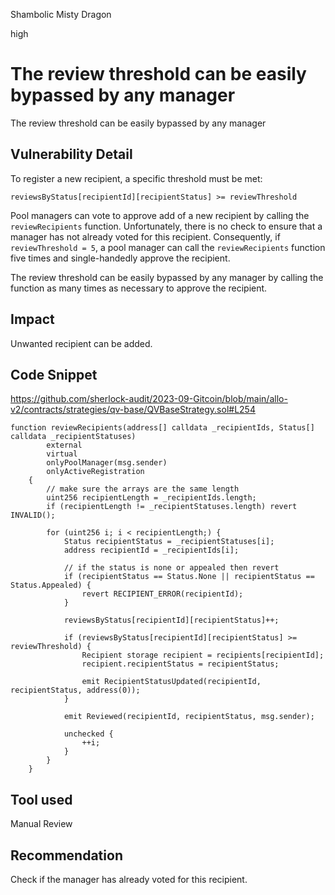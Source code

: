 Shambolic Misty Dragon

high

# The review threshold can be easily bypassed by any manager
The review threshold can be easily bypassed by any manager

## Vulnerability Detail
To register a new recipient, a specific threshold must be met:

```solidity
reviewsByStatus[recipientId][recipientStatus] >= reviewThreshold
```

Pool managers can vote to approve add of a new recipient by calling the `reviewRecipients` function. Unfortunately, there is no check to ensure that a manager has not already voted for this recipient. Consequently, if `reviewThreshold = 5`, a pool manager can call the `reviewRecipients` function five times and single-handedly approve the recipient.

The review threshold can be easily bypassed by any manager by calling the function as many times as necessary to approve the recipient.

## Impact
Unwanted recipient can be added.

## Code Snippet
https://github.com/sherlock-audit/2023-09-Gitcoin/blob/main/allo-v2/contracts/strategies/qv-base/QVBaseStrategy.sol#L254


```solidity
function reviewRecipients(address[] calldata _recipientIds, Status[] calldata _recipientStatuses)
        external
        virtual
        onlyPoolManager(msg.sender)
        onlyActiveRegistration
    {
        // make sure the arrays are the same length
        uint256 recipientLength = _recipientIds.length;
        if (recipientLength != _recipientStatuses.length) revert INVALID();

        for (uint256 i; i < recipientLength;) {
            Status recipientStatus = _recipientStatuses[i];
            address recipientId = _recipientIds[i];

            // if the status is none or appealed then revert
            if (recipientStatus == Status.None || recipientStatus == Status.Appealed) {
                revert RECIPIENT_ERROR(recipientId);
            }

            reviewsByStatus[recipientId][recipientStatus]++;

            if (reviewsByStatus[recipientId][recipientStatus] >= reviewThreshold) {
                Recipient storage recipient = recipients[recipientId];
                recipient.recipientStatus = recipientStatus;

                emit RecipientStatusUpdated(recipientId, recipientStatus, address(0));
            }

            emit Reviewed(recipientId, recipientStatus, msg.sender);

            unchecked {
                ++i;
            }
        }
    }
```
## Tool used

Manual Review

## Recommendation
Check if the manager has already voted for this recipient.